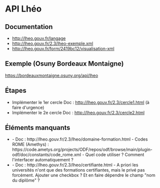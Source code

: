 # API Lhéo

## Documentation

- http://lheo.gouv.fr/langage
- http://lheo.gouv.fr/2.3/lheo-exemple.xml
- http://lheo.gouv.fr/form/2419bc12/visualisation-xml

## Exemple (Osuny Bordeaux Montaigne)

https://bordeauxmontaigne.osuny.org/api/lheo

## Étapes

- Implémenter le 1er cercle
  Doc : http://lheo.gouv.fr/2.3/cercle1.html (à faire d'urgence)
- Implémenter le 2e cercle
  Doc : http://lheo.gouv.fr/2.3/cercle2.html

## Éléments manquants

- <domaine-formation>
  - Doc : http://lheo.gouv.fr/2.3/lheo/domaine-formation.html
  - Codes ROME (Amethys) : https://code.ametys.org/projects/ODF/repos/odf/browse/main/plugin-odf/doc/constants/code_rome.xml
  - Quel code utiliser ? Comment l'interfacer automatiquement ?
- <certifiante>
  - Doc : http://lheo.gouv.fr/2.3/lheo/certifiante.html
  - A priori les universités n'ont que des formations certifiantes, mais le privé pas forcément.
    Ajouter une checkbox ? Et en faire dépendre le champ "nom du diplôme" ?
